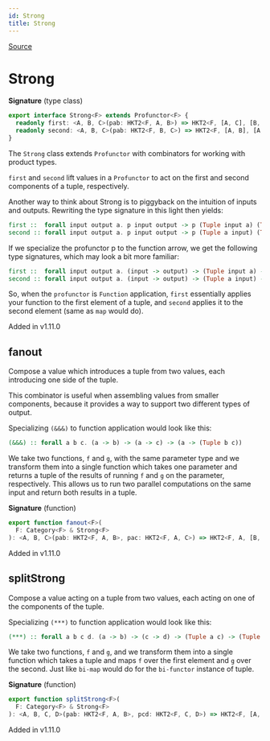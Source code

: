 ```yaml
---
id: Strong
title: Strong
---
```


[Source](https://github.com/gcanti/fp-ts/blob/master/src/Strong.ts)

# Strong

**Signature** (type class)

```ts
export interface Strong<F> extends Profunctor<F> {
  readonly first: <A, B, C>(pab: HKT2<F, A, B>) => HKT2<F, [A, C], [B, C]>
  readonly second: <A, B, C>(pab: HKT2<F, B, C>) => HKT2<F, [A, B], [A, C]>
}
```

The `Strong` class extends `Profunctor` with combinators for working with product types.

`first` and `second` lift values in a `Profunctor` to act on the first and second components of a tuple,
respectively.

Another way to think about Strong is to piggyback on the intuition of
inputs and outputs. Rewriting the type signature in this light then yields:

```purescript
first ::  forall input output a. p input output -> p (Tuple input a) (Tuple output a)
second :: forall input output a. p input output -> p (Tuple a input) (Tuple a output)
```

If we specialize the profunctor p to the function arrow, we get the following type
signatures, which may look a bit more familiar:

```purescript
first ::  forall input output a. (input -> output) -> (Tuple input a) -> (Tuple output a)
second :: forall input output a. (input -> output) -> (Tuple a input) -> (Tuple a output)
```

So, when the `profunctor` is `Function` application, `first` essentially applies your function
to the first element of a tuple, and `second` applies it to the second element (same as `map` would do).

Added in v1.11.0

## fanout

Compose a value which introduces a tuple from two values, each introducing one side of the tuple.

This combinator is useful when assembling values from smaller components, because it provides a way to support two
different types of output.

Specializing `(&&&)` to function application would look like this:

```purescript
(&&&) :: forall a b c. (a -> b) -> (a -> c) -> (a -> (Tuple b c))
```

We take two functions, `f` and `g`, with the same parameter type and we transform them into a single function which
takes one parameter and returns a tuple of the results of running `f` and `g` on the parameter, respectively. This
allows us to run two parallel computations on the same input and return both results in a tuple.

**Signature** (function)

```ts
export function fanout<F>(
  F: Category<F> & Strong<F>
): <A, B, C>(pab: HKT2<F, A, B>, pac: HKT2<F, A, C>) => HKT2<F, A, [B, C]>  { ... }
```

Added in v1.11.0

## splitStrong

Compose a value acting on a tuple from two values, each acting on one of the components of the tuple.

Specializing `(***)` to function application would look like this:

```purescript
(***) :: forall a b c d. (a -> b) -> (c -> d) -> (Tuple a c) -> (Tuple b d)
```

We take two functions, `f` and `g`, and we transform them into a single function which takes a tuple and maps `f`
over the first element and `g` over the second. Just like `bi-map` would do for the `bi-functor` instance of tuple.

**Signature** (function)

```ts
export function splitStrong<F>(
  F: Category<F> & Strong<F>
): <A, B, C, D>(pab: HKT2<F, A, B>, pcd: HKT2<F, C, D>) => HKT2<F, [A, C], [B, D]>  { ... }
```

Added in v1.11.0
